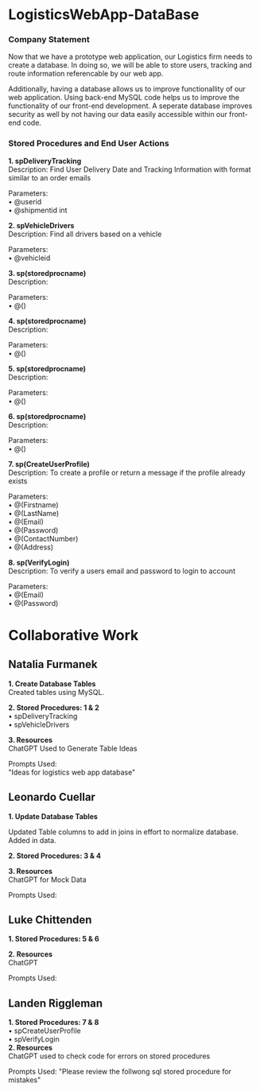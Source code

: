 # LogisticsWebApp-DataBase
### Company Statement
Now that we have a prototype web application, our Logistics firm needs to create a database. 
In doing so, we will be able to store users, tracking and route information referencable by our web app. 
<p> Additionally, having a database allows us to improve functionallity of our web application. Using back-end MySQL code helps us to improve the functionality of our front-end development. A seperate database improves security as well by not having our data easily accessible within our front-end code. </p>

### Stored Procedures and End User Actions
<strong> 1. spDeliveryTracking </strong>
<br> Description: Find User Delivery Date and Tracking Information with format similar to an order emails </br>
<p> Parameters: 
<br> • @userid 
<br> • @shipmentid int </p>

<strong> 2. spVehicleDrivers </strong>
<br> Description: Find all drivers based on a vehicle </br>
<p> Parameters: 
<br> • @vehicleid </p>

<strong> 3. sp(storedprocname) </strong>
<br> Description: </br>
<p> Parameters:
<br> • @() </p>

<strong> 4. sp(storedprocname) </strong>
<br> Description:  </br>
<p> Parameters: 
<br> • @() </p>

<strong> 5. sp(storedprocname) </strong>
<br> Description:  </br>
<p> Parameters: 
<br> • @() </p>

<strong> 6. sp(storedprocname) </strong>
<br> Description:  </br>
<p> Parameters: 
<br> • @() </p>

<strong> 7. sp(CreateUserProfile) </strong>
<br> Description: To create a profile or return a message if the profile already exists  </br>
<p> Parameters:
<br> • @(Firstname)
<br> • @(LastName)
<br> • @(Email)
<br> • @(Password)
<br> • @(ContactNumber)
<br> • @(Address) </p>

<strong> 8. sp(VerifyLogin) </strong>
<br> Description: To verify a users email and password to login to account  </br>
<p> Parameters: 
<br> • @(Email)
<br> • @(Password) </p>

# Collaborative Work
## Natalia Furmanek 
<strong>1. Create Database Tables </strong>
<br> Created tables using MySQL. <br>

<strong>2. Stored Procedures: 1 & 2 </strong>
<br>  • spDeliveryTracking </br>
 • spVehicleDrivers

<strong>3. Resources </strong>
<br> ChatGPT Used to Generate Table Ideas </br>
<p> Prompts Used: 
<br> "Ideas for logistics web app database" </br>
</p>

## Leonardo Cuellar
<strong>1. Update Database Tables </strong>
<p> Updated Table columns to add in joins in effort to normalize database. Added in data. </p>

<strong>2. Stored Procedures: 3 & 4 </strong>

<strong>3. Resources </strong>
<br> ChatGPT for Mock Data </br>
<p> Prompts Used: </p>

## Luke Chittenden
<strong>1. Stored Procedures: 5 & 6 </strong>

<strong>2. Resources </strong>
<br> ChatGPT </br>
<p> Prompts Used: </p>

## Landen Riggleman
<strong>1. Stored Procedures: 7 & 8 </strong>
<br>  • spCreateUserProfile </br>
 • spVerifyLogin </br>
<strong>2. Resources </strong>
<br> ChatGPT used to check code for errors on stored procedures  </br>
<p> Prompts Used: "Please review the follwong sql stored procedure for mistakes" </p>
